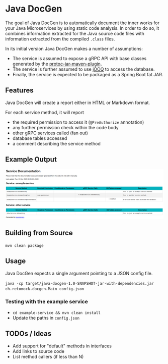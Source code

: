 # Java DocGen
The goal of Java DocGen is to automatically document the inner works for your Java Microservices by using static code analysis.
In order to do so, it combines information extracted for the Java source code files with information extracted from the compiled `.class` files.

In its initial version Java DocGen makes a number of assumptions:
 
 - The service is assumed to expose a gRPC API with base classes generated by the [protoc-jar-maven-plugin](https://github.com/os72/protoc-jar-maven-plugin).
 - The service is further assumed to use [jOOQ](https://www.jooq.org/) to access the database.
 - Finally, the service is expected to be packaged as a Spring Boot fat JAR.
 
## Features
Java DocGen will create a report either in HTML or Markdown format.

For each service method, it will report

 - the required permission to access it (`@PreAuthorize` annotation)
 - any further permission check within the code body
 - other gRPC services called (fan out)
 - database tables accessed
 - a comment describing the service method

## Example Output
![Example Output](Screenshot.png)

## Building from Source
`mvn clean package`

## Usage
Java DocGen expects a single argument pointing to a JSON config file.

`java -cp target/java-docgen-1.0-SNAPSHOT-jar-with-dependencies.jar ch.retomock.docgen.Main config.json`

### Testing with the example service
- `cd example-service && mvn clean install`
- Update the paths in `config.json`

## TODOs / Ideas
 - Add support for "default" methods in interfaces
 - Add links to source code
 - List method callers (if less than N)
 